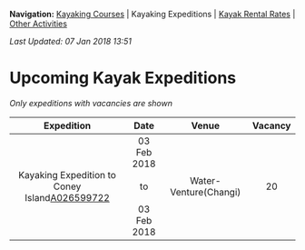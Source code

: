 **Navigation:** [Kayaking Courses](index) &#124; Kayaking Expeditions &#124; [Kayak Rental Rates](rental) &#124; [Other Activities](activity)

_Last Updated: 07 Jan 2018 13:51_
# Upcoming Kayak Expeditions

_Only expeditions with vacancies are shown_

Expedition | Date | Venue | Vacancy
:---:|:---:|:---:|:---:
Kayaking Expedition to Coney Island[A026599722](https://www.onepa.sg/event/details/a026599722)|03 Feb 2018<br/><br/>to<br/><br/>03 Feb 2018|Water-Venture(Changi)|20


